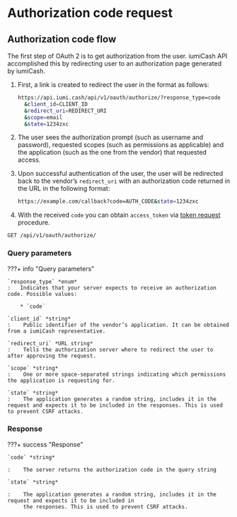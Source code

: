 # Authorization code request

## Authorization code flow

The first step of OAuth 2 is to get authorization from the user. 
iumiCash API accomplished this by redirecting user to an authorization page generated by iumiCash.

1. First, a link is created to redirect the user in the format as follows:

    ```bash
    https://api.iumi.cash/api/v1/oauth/authorize/?response_type=code
      &client_id=CLIENT_ID
      &redirect_uri=REDIRECT_URI
      &scope=email
      &state=1234zxc
    ```
   
2. The user sees the authorization prompt (such as username and password), 
requested scopes (such as permissions as applicable) and the application (such as the one from the vendor) that requested access.
   
3. Upon successful authentication of the user, the user will be redirected back to the vendor’s `redirect_uri` with an authorization code returned in the URL in the following format:


    ```bash
    https://example.com/callback?code=AUTH_CODE&state=1234zxc 
    ```

4. With the received `code` you can obtain `access_token` via [token request][token] procedure.


`GET /api/v1/oauth/authorize/`


### Query parameters

???+ info "Query parameters"

    `response_type` *enum*
    :   Indicates that your server expects to receive an authorization code. Possible values:
        
        * `code` 

    `client_id` *string*
    :    Public identifier of the vendor’s application. It can be obtained from a iumiCash representative.

    `redirect_uri` *URL string*
    :    Tells the authorization server where to redirect the user to after approving the request.

    `scope` *string*
    :    One or more space-separated strings indicating which permissions the application is requesting for.

    `state` *string*
    :    The application generates a random string, includes it in the request and expects it to be included in the responses. This is used to prevent CSRF attacks.

    
### Response

???+ success "Response"

    `code` *string*
    
    :    The server returns the authorization code in the query string

    `state` *string*
    
    :    The application generates a random string, includes it in the request and expects it to be included in 
         the responses. This is used to prevent CSRF attacks.


[vendor registration]: ../vendors/vendor_registration.md
[code]: #authorization-code
[order]: ../orders/index.md
[recurrent payments]: ../orders/recurrent_payment.md
[token]: ../authentication/token.md#authorization-code

